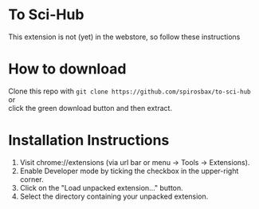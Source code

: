 # To Sci-Hub
This extension is not (yet) in the webstore, so follow these instructions

# How to download
Clone this repo with
`git clone https://github.com/spirosbax/to-sci-hub`  
or   
click the green download button and then extract.

# Installation Instructions
1. Visit chrome://extensions (via url bar or menu -> Tools -> Extensions).  
2. Enable Developer mode by ticking the checkbox in the upper-right corner.  
3. Click on the "Load unpacked extension..." button.  
4. Select the directory containing your unpacked extension.  
